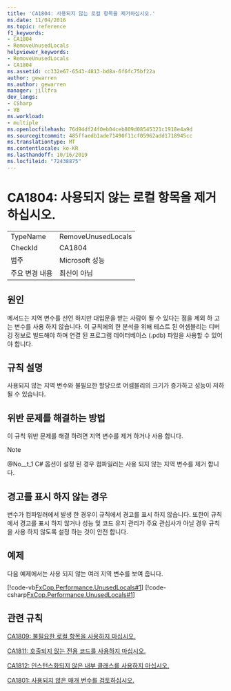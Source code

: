 ```yaml
---
title: 'CA1804: 사용되지 않는 로컬 항목을 제거하십시오.'
ms.date: 11/04/2016
ms.topic: reference
f1_keywords:
- CA1804
- RemoveUnusedLocals
helpviewer_keywords:
- RemoveUnusedLocals
- CA1804
ms.assetid: cc332e67-6543-4813-bd8a-6f6fc75bf22a
author: gewarren
ms.author: gewarren
manager: jillfra
dev_langs:
- CSharp
- VB
ms.workload:
- multiple
ms.openlocfilehash: 76d94df24f0eb04ceb809d08545321c1918e4a9d
ms.sourcegitcommit: 485ffaedb1ade71490f11cf05962add1718945cc
ms.translationtype: MT
ms.contentlocale: ko-KR
ms.lasthandoff: 10/16/2019
ms.locfileid: "72438875"
---
```

# <a name="ca1804-remove-unused-locals"></a>CA1804: 사용되지 않는 로컬 항목을 제거하십시오.

|||
|-|-|
|TypeName|RemoveUnusedLocals|
|CheckId|CA1804|
|범주|Microsoft 성능|
|주요 변경 내용|최신이 아님|

## <a name="cause"></a>원인
메서드는 지역 변수를 선언 하지만 대입문을 받는 사람이 될 수 있다는 점을 제외 하 고는 변수를 사용 하지 않습니다. 이 규칙에의 한 분석을 위해 테스트 된 어셈블리는 디버깅 정보로 빌드해야 하며 연결 된 프로그램 데이터베이스 (.pdb) 파일을 사용할 수 있어야 합니다.

## <a name="rule-description"></a>규칙 설명
사용되지 않는 지역 변수와 불필요한 할당으로 어셈블리의 크기가 증가하고 성능이 저하될 수 있습니다.

## <a name="how-to-fix-violations"></a>위반 문제를 해결하는 방법

이 규칙 위반 문제를 해결 하려면 지역 변수를 제거 하거나 사용 합니다.

> [!NOTE]
> @No__t_1 C# 옵션이 설정 된 경우 컴파일러는 사용 되지 않는 지역 변수를 제거 합니다.

## <a name="when-to-suppress-warnings"></a>경고를 표시 하지 않는 경우
변수가 컴파일러에서 발생 한 경우이 규칙에서 경고를 표시 하지 않습니다. 또한이 규칙에서 경고를 표시 하지 않거나 성능 및 코드 유지 관리가 주요 관심사가 아닐 경우 규칙을 사용 하지 않도록 설정 하는 것이 안전 합니다.

## <a name="example"></a>예제
다음 예제에서는 사용 되지 않는 여러 지역 변수를 보여 줍니다.

[!code-vb[FxCop.Performance.UnusedLocals#1](../code-quality/codesnippet/VisualBasic/ca1804-remove-unused-locals_1.vb)]
[!code-csharp[FxCop.Performance.UnusedLocals#1](../code-quality/codesnippet/CSharp/ca1804-remove-unused-locals_1.cs)]

## <a name="related-rules"></a>관련 규칙
[CA1809: 불필요한 로컬 항목을 사용하지 마십시오.](../code-quality/ca1809.md)

[CA1811: 호출되지 않는 전용 코드를 사용하지 마십시오.](../code-quality/ca1811.md)

[CA1812: 인스턴스화되지 않은 내부 클래스를 사용하지 마십시오.](../code-quality/ca1812.md)

[CA1801: 사용되지 않은 매개 변수를 검토하십시오.](../code-quality/ca1801.md)
